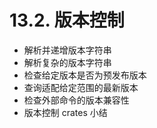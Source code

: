 # 13.2. 版本控制

- 解析并递增版本字符串
- 解析复杂的版本字符串
- 检查给定版本是否为预发布版本
- 查询适配给定范围的最新版本
- 检查外部命令的版本兼容性
- 版本控制 crates 小结
